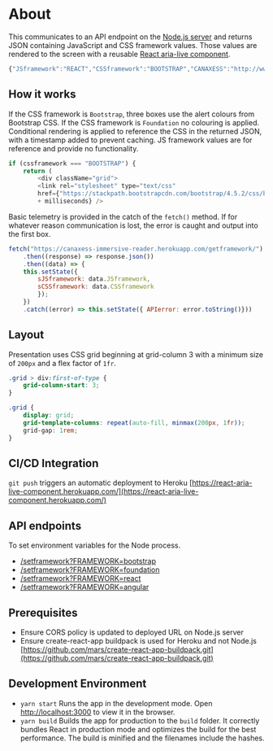 # About
This communicates to an API endpoint on the [Node.js server](https://github.com/canaxess/immersive-reader) and returns JSON containing JavaScript and CSS framework values. Those values are rendered to the screen with a reusable [React aria-live component](https://github.com/canaxess/aria-live-component).

```javascript
{"JSframework":"REACT","CSSframework":"BOOTSTRAP","CANAXESS":"http://www.canaxess.com.au"}
```

## How it works
If the CSS framework is `Bootstrap`, three boxes use the alert colours from Bootstrap CSS. If the CSS framework is `Foundation` no colouring is applied. Conditional rendering is applied to reference the CSS in the returned JSON, with a timestamp added to prevent caching. JS framework values are for reference and provide no functionality.

```javascript
if (cssframework === "BOOTSTRAP") {
    return (
        <div className="grid">
        <link rel="stylesheet" type="text/css" 
        href={"https://stackpath.bootstrapcdn.com/bootstrap/4.5.2/css/bootstrap.min.css?" 
        + milliseconds} />
```

Basic telemetry is provided in the catch of the `fetch()` method. If for whatever reason communication is lost, the error is caught and output into the first box.

```javascript
fetch("https://canaxess-immersive-reader.herokuapp.com/getframework/")
    .then((response) => response.json())
    .then((data) => {
    this.setState({
        sJSframework: data.JSframework,
        sCSSframework: data.CSSframework
        });
    })
    .catch((error) => this.setState({ APIerror: error.toString()}))
```

## Layout
Presentation uses CSS grid beginning at grid-column 3 with a minimum size of `200px` and a flex factor of `1fr`.

```css
.grid > div:first-of-type {
    grid-column-start: 3;
}

.grid {
    display: grid;
    grid-template-columns: repeat(auto-fill, minmax(200px, 1fr));
    grid-gap: 1rem;
}
```

## CI/CD Integration
`git push` triggers an automatic deployment to Heroku [https://react-aria-live-component.herokuapp.com/](https://react-aria-live-component.herokuapp.com/)

## API endpoints
To set environment variables for the Node process.
* [/setframework?FRAMEWORK=bootstrap](https://canaxess-immersive-reader.herokuapp.com/setframework?FRAMEWORK=bootstrap)
* [/setframework?FRAMEWORK=foundation](https://canaxess-immersive-reader.herokuapp.com/setframework?FRAMEWORK=foundation)
* [/setframework?FRAMEWORK=react](https://canaxess-immersive-reader.herokuapp.com/setframework?FRAMEWORK=react)
* [/setframework?FRAMEWORK=angular](https://canaxess-immersive-reader.herokuapp.com/setframework?FRAMEWORK=angular)

## Prerequisites
* Ensure CORS policy is updated to deployed URL on Node.js server
* Ensure create-react-app buildpack is used for Heroku and not Node.js [https://github.com/mars/create-react-app-buildpack.git](https://github.com/mars/create-react-app-buildpack.git)

## Development Environment
* `yarn start` Runs the app in the development mode. Open [http://localhost:3000](http://localhost:3000) to view it in the browser.
* `yarn build` Builds the app for production to the `build` folder. It correctly bundles React in production mode and optimizes the build for the best performance. The build is minified and the filenames include the hashes.

